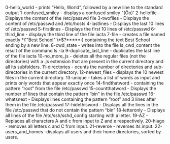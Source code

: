  0-hello_world - prints “Hello, World”, followed by a new line to the standard output
 1-confused_smiley - displays a confused smiley "(Ôo)'
2-hellofile - Displays the content of the /etc/passwd file
3-twofiles - Displays the content of /etc/passwd and /etc/hosts
4-lastlines - Displays the last 10 lines of /etc/passwd
5-firstlines - Displays the first 10 lines of /etc/passwd
6-third_line - displays the third line of the file iacta
7-file - creates a file named exactly \*\\'"Best School"\'\\*$\?\*\*\*\*\*:) containing the text Best School ending by a new line.
8-cwd_state - writes into the file ls_cwd_content the result of the command ls -la
9-duplicate_last_line - duplicates the last line of the file iacta
10-no_more_js - deletes all the regular files (not the directories) with a .js extension that are present in the current directory and all its subfolders.
11-directories - ocunts the number of directories and sub-directories in the current directory.
12-newest_files - displays the 10 newest files in the current directory.
13-unique - takes a list of words as input and prints only words that appear exactly once
14-findthatword - containing the pattern “root” from the file /etc/passwd
15-countthatword - Displays the number of lines that contain the pattern “bin” in the file /etc/passwd
16-whatsnext - Displays lines containing the pattern “root” and 3 lines after them in the file /etc/passwd
17-hidethisword - Displays all the lines in the file /etc/passwd that do not contain the pattern “bin”
18-letteronly - Displays all lines of the file /etc/ssh/sshd_config starting with a letter.
19-AZ - Replaces all characters A and c from input to Z and e respectively.
20-hiago - removes all letters c and C from input.
21-reverse - reverses its input.
22-users_and_homes -displays all users and their home directories, sorted by users.